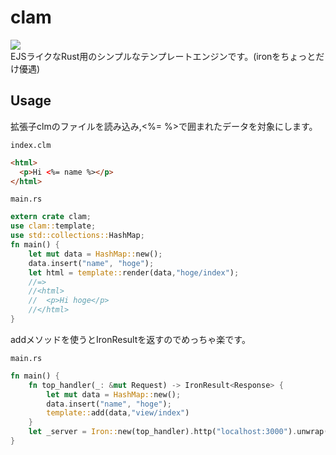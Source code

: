 clam
===============
[![](http://meritbadge.herokuapp.com/clam)](https://crates.io/crates/clam)  
EJSライクなRust用のシンプルなテンプレートエンジンです。(ironをちょっとだけ優遇)

## Usage


拡張子clmのファイルを読み込み,<%= %>で囲まれたデータを対象にします。    

`index.clm`
```html
<html>
  <p>Hi <%= name %></p>
</html>
```
  
`main.rs`
```rust
extern crate clam;
use clam::template;
use std::collections::HashMap;
fn main() {
    let mut data = HashMap::new();
    data.insert("name", "hoge");
    let html = template::render(data,"hoge/index");
    //=> 
    //<html>
    //  <p>Hi hoge</p>
    //</html>
}
```
  
addメソッドを使うとIronResult<Response>を返すのでめっちゃ楽です。  
  
`main.rs`
```rust
fn main() {
    fn top_handler(_: &mut Request) -> IronResult<Response> {
        let mut data = HashMap::new();
        data.insert("name", "hoge");
        template::add(data,"view/index")
    }
    let _server = Iron::new(top_handler).http("localhost:3000").unwrap();
}
```
